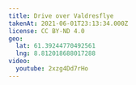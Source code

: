 ```yaml
---
title: Drive over Valdresflye
takenAt: 2021-06-01T23:13:34.000Z
license: CC BY-ND 4.0
geo:
  lat: 61.39244770492561
  lng: 8.812018688017288
video:
  youtube: 2xzg4Dd7rHo
---
```

